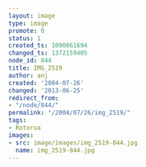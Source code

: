 ```yaml
---
layout: image
type: image
promote: 0
status: 1
created_ts: 1090861694
changed_ts: 1372159405
node_id: 844
title: IMG_2519
author: anj
created: '2004-07-26'
changed: '2013-06-25'
redirect_from:
- "/node/844/"
permalink: "/2004/07/26/img_2519/"
tags:
- Rotorua
images:
- src: image/images/img_2519-844.jpg
  name: img_2519-844.jpg
---
```


